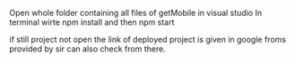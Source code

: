 Open whole folder containing all files of getMobile in visual studio
In terminal wirte npm install and then npm start  


if still project not open the link of deployed project is given in google froms provided by sir can also check from there.